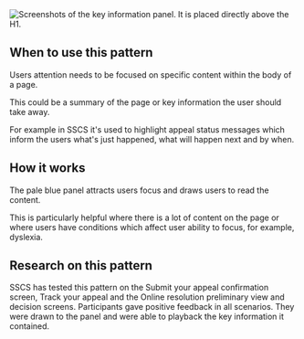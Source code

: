 
<img src="/public/images/key-information.png" alt="Screenshots of the key information panel. It is placed directly above the H1." />


## When to use this pattern

Users attention needs to be focused on specific content within the body of a page.

This could be a summary of the page or key information the user should take away.

For example in SSCS it's used to highlight appeal status messages which inform the users what's just happened, what will happen next and by when.

## How it works

The pale blue panel attracts users focus and draws users to read the content.

This is particularly helpful where there is a lot of content on the page or where users have conditions which affect user ability to focus, for example, dyslexia.


## Research on this pattern

SSCS has tested this pattern on the Submit your appeal confirmation screen, Track your appeal and the Online resolution preliminary view and decision screens. Participants gave positive feedback in all scenarios. They were drawn to the panel and were able to playback the key information it contained.  